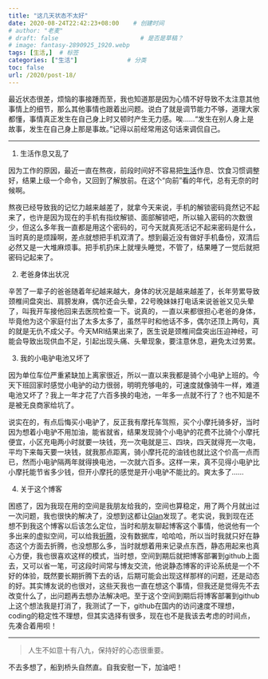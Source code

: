 ```yaml
---
title: "这几天状态不太好"
date: 2020-08-24T22:42:23+08:00    # 创建时间
# author: "老麦"
# draft: false                       # 是否是草稿？
# image: fantasy-2890925_1920.webp
tags: [生活,]  # 标签
categories: ["生活"]              # 分类
toc: false
url: /2020/post-18/
---
```


最近状态很差，烦恼的事接踵而至，我也知道那是因为心情不好导致不太注意其他事情上的细节，那么其他事情也跟着出问题。说白了就是调节能力不够，道理大家都懂，事情真正发生在自己身上时又顿时产生无力感。唉……“发生在别人身上是故事，发生在自己身上那是事故。”记得以前经常用这句话来调侃自己。

------


1. 生活作息又乱了

因为工作的原因，最近一直在熬夜，前段时间好不容易把[生活](生活.md)作息、饮食习惯调整好，结果上级一个命令，又回到了解放前。在这个“向前”看的年代，总有无奈的时候啊。

熬夜已经导致我的记忆力越来越差了，就拿今天来说，手机的解锁密码竟然记不起来了，也许是因为现在的手机有指纹解锁、面部解锁吧，所以输入密码的次数很少，但这么多年我一直都是用这个密码的，可今天就真死活记不起来密码是什么，当时真的是烦躁啊，差点就想把手机双清了。想到最近没有做好手机备份，双清后必然又是一大堆麻烦事。把手机扔床上就埋头睡觉，不管了，结果睡了一觉后就把密码记起来了。

2. 老爸身体出状况

辛苦了一辈子的爸爸随着年纪越来越大，身体的状况是越来越差了，长年劳累导致颈椎间盘突出、肩膀发麻，偶尔还会头晕，22号晚妹妹打电话来说爸爸又见头晕了，叫我开车接他回来去医院检查一下。说真的，一直以来都很担心老爸的身体，毕竟他为这个家庭付出了太多太多了，虽然平时和他话不多，偶尔还顶上两句，真的就是无仇不成父子。今天MRI结果出来了，医生说是颈椎间盘突出压迫神经，可能会导致出现供血不足，引起出现头痛、头晕现象，要注意休息，避免太过劳累。

3. 我的小电驴电池又坏了

因为单位车位严重紧缺加上离家很近，所以一直以来我都是骑个小电驴上班的。今天下班回家时感觉小电驴的动力很弱，明明充够电的，可速度就像骑牛一样，难道电池又坏了？我上一年才花了六百多换的电池，一年多一点就不行了？也不知是不是被无良商家给坑了。

说实在的，有点后悔买小电驴了，反正我有摩托车驾照，买个小摩托骑多好，当时因为想着小电驴不用加油，能省就省，结果发现骑个小电驴的花费不比骑个小摩托便宜，小区充电两小时就要一块钱，充一次电就是三、四块，四天就得充一次电，平均下来每天要一块钱，就我那点距离，骑小摩托花的油钱也就比这个价高一点而已，然而小电驴隔两年就得换电池，一次就六百多。这样一来，真不见得小电驴比小摩托能节省多少钱，但开小摩托的感觉是开小电驴不能比的。爽太多了……

4. 关于这个博客

困惑了，因为我现在用的空间是我朋友给我的，空间也算稳定，用了两个月就出过一次问题，我也很快的解决了，没想到这都让<u>Glan</u>发现了。老实说，我到现在还想不到我这个博客以后该怎么定位，当时和朋友聊起博客这个事情，他说他有一个多出来的虚拟空间，可以给我[折腾](折腾.md)，没有数据库，哈哈哈，所以当时我就只好在静态这个方面去折腾，也没想那么多，当时就想着用来记录点东西，静态用起来也真心方便，我也很喜欢这样的模式，当时想，空间到期后就把博客部署到github上面去，又可以省一笔，可这段时间常与博友交流，他说静态博客的评论系统是一个不好的体验，既然要长期折腾下去的话，后期可能会出现这样那样的问题，还是动态的好。其实博友说的也很对，这些天我也一直在想这个事情，但我还是觉得先不去改变什么了，出问题再去想办法解决吧。至于这个空间到期后将博客部署到github上这个想法我是打消了，我测试了一下，github在国内的访问速度不理想，coding的稳定性不理想，但其实选择有很多，现在也不是我该去考虑的时间点，先凑合着用呗！

------

> 人生不如意十有八九，保持好的心态很重要。

不去多想了，船到桥头自然直。自我安慰一下，加油吧！